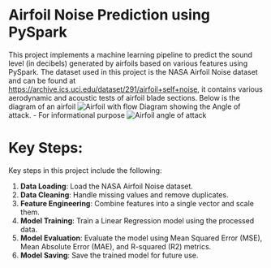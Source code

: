 # Airfoil Noise Prediction using PySpark

This project implements a machine learning pipeline to predict the sound level (in decibels) generated by airfoils based on various features using PySpark. The dataset used in this project is the NASA Airfoil Noise dataset and can be found at https://archive.ics.uci.edu/dataset/291/airfoil+self+noise, it contains various aerodynamic and acoustic tests of airfoil blade sections. Below is the diagram of an airfoil
![Airfoil with flow](https://cf-courses-data.s3.us.cloud-object-storage.appdomain.cloud/IBMSkillsNetwork-BD0231EN-Coursera/images/Airfoil_with_flow.png)
Diagram showing the Angle of attack. - For informational purpose
![Airfoil angle of attack](https://cf-courses-data.s3.us.cloud-object-storage.appdomain.cloud/IBMSkillsNetwork-BD0231EN-Coursera/images/Airfoil_angle_of_attack.jpg)

# Key Steps:
Key steps in this project include the following:
1. **Data Loading**: Load the NASA Airfoil Noise dataset.
2. **Data Cleaning**: Handle missing values and remove duplicates.
3. **Feature Engineering**: Combine features into a single vector and scale them.
4. **Model Training**: Train a Linear Regression model using the processed data.
5. **Model Evaluation**: Evaluate the model using Mean Squared Error (MSE), Mean Absolute Error (MAE), and R-squared (R2) metrics.
6. **Model Saving**: Save the trained model for future use.
